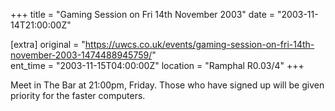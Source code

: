 +++
title = "Gaming Session on Fri 14th November 2003"
date = "2003-11-14T21:00:00Z"

[extra]
original = "https://uwcs.co.uk/events/gaming-session-on-fri-14th-november-2003-1474488945759/"    
ent_time = "2003-11-15T04:00:00Z"
location = "Ramphal R0.03/4"
+++

Meet in The Bar at 21:00pm, Friday. Those who have signed up will be given priority for the faster computers.

